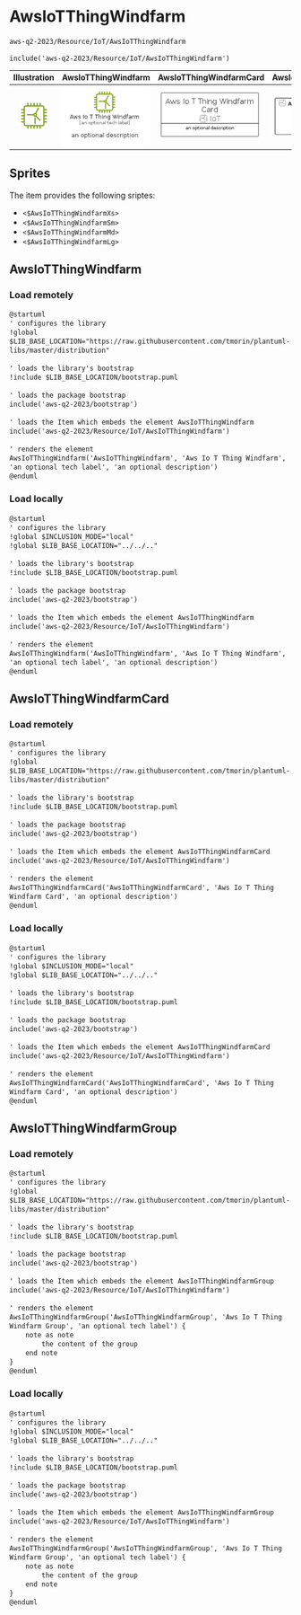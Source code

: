 # AwsIoTThingWindfarm


```text
aws-q2-2023/Resource/IoT/AwsIoTThingWindfarm
```

```text
include('aws-q2-2023/Resource/IoT/AwsIoTThingWindfarm')
```



| Illustration | AwsIoTThingWindfarm | AwsIoTThingWindfarmCard | AwsIoTThingWindfarmGroup |
| :---: | :---: | :---: | :---: |
| ![illustration for Illustration](../../../aws-q2-2023/Resource/IoT/AwsIoTThingWindfarm.png) | ![illustration for AwsIoTThingWindfarm](../../../aws-q2-2023/Resource/IoT/AwsIoTThingWindfarm.Local.png) | ![illustration for AwsIoTThingWindfarmCard](../../../aws-q2-2023/Resource/IoT/AwsIoTThingWindfarmCard.Local.png) | ![illustration for AwsIoTThingWindfarmGroup](../../../aws-q2-2023/Resource/IoT/AwsIoTThingWindfarmGroup.Local.png) |



## Sprites
The item provides the following sriptes:

- `<$AwsIoTThingWindfarmXs>`
- `<$AwsIoTThingWindfarmSm>`
- `<$AwsIoTThingWindfarmMd>`
- `<$AwsIoTThingWindfarmLg>`





## AwsIoTThingWindfarm

### Load remotely
```plantuml
@startuml
' configures the library
!global $LIB_BASE_LOCATION="https://raw.githubusercontent.com/tmorin/plantuml-libs/master/distribution"

' loads the library's bootstrap
!include $LIB_BASE_LOCATION/bootstrap.puml

' loads the package bootstrap
include('aws-q2-2023/bootstrap')

' loads the Item which embeds the element AwsIoTThingWindfarm
include('aws-q2-2023/Resource/IoT/AwsIoTThingWindfarm')

' renders the element
AwsIoTThingWindfarm('AwsIoTThingWindfarm', 'Aws Io T Thing Windfarm', 'an optional tech label', 'an optional description')
@enduml
```

### Load locally
```plantuml
@startuml
' configures the library
!global $INCLUSION_MODE="local"
!global $LIB_BASE_LOCATION="../../.."

' loads the library's bootstrap
!include $LIB_BASE_LOCATION/bootstrap.puml

' loads the package bootstrap
include('aws-q2-2023/bootstrap')

' loads the Item which embeds the element AwsIoTThingWindfarm
include('aws-q2-2023/Resource/IoT/AwsIoTThingWindfarm')

' renders the element
AwsIoTThingWindfarm('AwsIoTThingWindfarm', 'Aws Io T Thing Windfarm', 'an optional tech label', 'an optional description')
@enduml
```

## AwsIoTThingWindfarmCard

### Load remotely
```plantuml
@startuml
' configures the library
!global $LIB_BASE_LOCATION="https://raw.githubusercontent.com/tmorin/plantuml-libs/master/distribution"

' loads the library's bootstrap
!include $LIB_BASE_LOCATION/bootstrap.puml

' loads the package bootstrap
include('aws-q2-2023/bootstrap')

' loads the Item which embeds the element AwsIoTThingWindfarmCard
include('aws-q2-2023/Resource/IoT/AwsIoTThingWindfarm')

' renders the element
AwsIoTThingWindfarmCard('AwsIoTThingWindfarmCard', 'Aws Io T Thing Windfarm Card', 'an optional description')
@enduml
```

### Load locally
```plantuml
@startuml
' configures the library
!global $INCLUSION_MODE="local"
!global $LIB_BASE_LOCATION="../../.."

' loads the library's bootstrap
!include $LIB_BASE_LOCATION/bootstrap.puml

' loads the package bootstrap
include('aws-q2-2023/bootstrap')

' loads the Item which embeds the element AwsIoTThingWindfarmCard
include('aws-q2-2023/Resource/IoT/AwsIoTThingWindfarm')

' renders the element
AwsIoTThingWindfarmCard('AwsIoTThingWindfarmCard', 'Aws Io T Thing Windfarm Card', 'an optional description')
@enduml
```

## AwsIoTThingWindfarmGroup

### Load remotely
```plantuml
@startuml
' configures the library
!global $LIB_BASE_LOCATION="https://raw.githubusercontent.com/tmorin/plantuml-libs/master/distribution"

' loads the library's bootstrap
!include $LIB_BASE_LOCATION/bootstrap.puml

' loads the package bootstrap
include('aws-q2-2023/bootstrap')

' loads the Item which embeds the element AwsIoTThingWindfarmGroup
include('aws-q2-2023/Resource/IoT/AwsIoTThingWindfarm')

' renders the element
AwsIoTThingWindfarmGroup('AwsIoTThingWindfarmGroup', 'Aws Io T Thing Windfarm Group', 'an optional tech label') {
    note as note
        the content of the group
    end note
}
@enduml
```

### Load locally
```plantuml
@startuml
' configures the library
!global $INCLUSION_MODE="local"
!global $LIB_BASE_LOCATION="../../.."

' loads the library's bootstrap
!include $LIB_BASE_LOCATION/bootstrap.puml

' loads the package bootstrap
include('aws-q2-2023/bootstrap')

' loads the Item which embeds the element AwsIoTThingWindfarmGroup
include('aws-q2-2023/Resource/IoT/AwsIoTThingWindfarm')

' renders the element
AwsIoTThingWindfarmGroup('AwsIoTThingWindfarmGroup', 'Aws Io T Thing Windfarm Group', 'an optional tech label') {
    note as note
        the content of the group
    end note
}
@enduml
```

